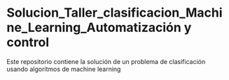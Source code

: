 # Solucion_Taller_clasificacion_Machine_Learning_Automatización y control
Este repositorio contiene la solución de un problema de clasificación usando algoritmos de machine learning
